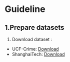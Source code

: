 # Guideline
## 1.Prepare datasets
1. Download dataset :
-  UCF-Crime: [Download](https://www.crcv.ucf.edu/projects/real-world/)
-  ShanghaiTech: [Download](https://svip-lab.github.io/dataset/campus_dataset.html)
